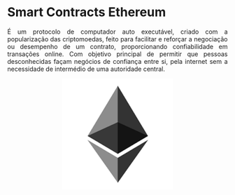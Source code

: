 # Smart Contracts Ethereum

<p align="justify">É um protocolo de computador auto executável, criado com a popularização das criptomoedas, feito para facilitar e reforçar a negociação ou desempenho de um contrato, proporcionando confiabilidade em transações online. Com objetivo principal de permitir que pessoas desconhecidas façam negócios de confiança entre si, pela internet sem a necessidade de intermédio de uma autoridade central.</p>

<p align="center"><img width="50%" src="imgs/ethereum.png" /></p>
